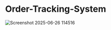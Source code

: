 # Order-Tracking-System

![Screenshot 2025-06-26 114516](https://github.com/user-attachments/assets/9c251f82-a738-4003-a8b6-2151a519a467)
